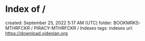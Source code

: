 # Index of /

created: September 25, 2022 5:17 AM (UTC)
folder: BOOKMRKS-MTHRFCKR / PIRACY-MTHRFCKR / Indexes
tags: indexes
url: https://download.videolan.org